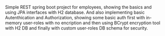 Simple REST spring boot project for employees, showing the basics and using JPA interfaces with H2 database. And also implementing basic Autenthication and Authorization,
showing some basic auth first with in-memory user-roles with no encription and then using BCrypt encryption tool with H2 DB and finally with custom user-roles DB schema for security.
